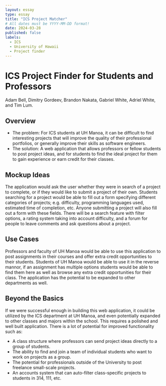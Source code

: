```yaml
---
layout: essay
type: essay
title: "ICS Project Matcher"
# All dates must be YYYY-MM-DD format!
date: 2024-03-28
published: false
labels:
  - ICS
  - University of Hawaii
  - Project finder
---
```


# ICS Project Finder for Students and Professors
Adam Bell, Dimitry Gordeev, Brandon Nakata, Gabriel White, Adriel White, and Tim Lum.

## Overview
* The problem: For ICS students at UH Manoa, it can be difficult to find interesting projects that will improve the quality of their professional portfolios, or generally improve their skills as software engineers.
* The solution: A web application that allows professors or fellow students to post project ideas, and for students to find the ideal project for them to gain experience or earn credit for their classes.

## Mockup Ideas
The application would ask the user whether they were in search of a project to complete, or if they would like to submit a project of their own. Students searching for a project would be able to fill out a form specifying different categories of projects; e.g. difficulty, programming languages used, estimated time of completion, etc. Anyone submitting a project will also fill out a form with these fields. There will be a search feature with filter options, a rating system taking into account difficulty, and a forum for people to leave comments and ask questions about a project.

## Use Cases
Professors and faculty of UH Manoa would be able to use this application to post assignments in their courses and offer extra credit opportunities to their students. Students of UH Manoa would be able to use it in the reverse mannor, if an assignment has multiple options students would be able to find them here as well as browse any extra credit opportunities for their class. The application has the potential to be expanded to other departments as well.

## Beyond the Basics
If we were successful enough in building this web application, it could be utilized by the ICS department at UH Manoa, and even potentially expanded to other classes and majors within the school. This requires a polished and well built application. There is a lot of potential for improved functionality such as:
* A class structure where professors can send project ideas directly to a group of students.
* The ability to find and join a team of individual students who want to work on projects as a group.
* The potential for professionals outside of the University to post freelance small-scale projects.
* An accounts system that can auto-filter class-specific projects to students in 314, 111, etc.
